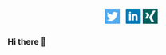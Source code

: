 <p align='center'>
<a href="https://twitter.com/saschb2b"><img height="30" src="https://github.com/saschb2b/saschb2b/blob/main/icon/twitter.png?raw=true"></a>&nbsp;&nbsp;
<a href="https://www.linkedin.com/in/sascha-becker-7184a6147/"><img height="30" src="https://github.com/saschb2b/saschb2b/blob/main/icon/linkedin.png?raw=true"></a>
<a href="https://www.xing.com/profile/Sascha_Becker51"><img height="30" src="https://github.com/saschb2b/saschb2b/blob/main/icon/xing.png?raw=true"></a>&nbsp;&nbsp;
</p>

### Hi there 👋

<!--
**saschb2b/saschb2b** is a ✨ _special_ ✨ repository because its `README.md` (this file) appears on your GitHub profile.

Here are some ideas to get you started:

- 🔭 I’m currently working on ...
- 🌱 I’m currently learning ...
- 👯 I’m looking to collaborate on ...
- 🤔 I’m looking for help with ...
- 💬 Ask me about ...
- 📫 How to reach me: ...
- 😄 Pronouns: ...
- ⚡ Fun fact: ...
-->
